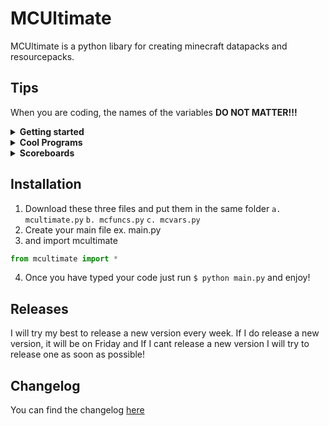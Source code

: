 # MCUltimate
MCUltimate is a python libary for creating minecraft datapacks and resourcepacks.

## Tips
When you are coding, the names of the variables **DO NOT MATTER!!!**
<details>
  <summary><strong>Getting started</strong></summary>
 
  This is the basic code you need to make a template datapack:
  ```python
  from mcultimate import *
  pack = Datapack('custom', './datapack') # create a datapack with the namespace custom and in the current directory with the folder name being 'datapack'
  ```
  
  To access your tick and load functions just type this:
  ```python
  from mcultimate import *
  datapack = Datapack('custom', './datapack')
  # you need to pass in the datapack variable, and the type of function it is (tick, load, func. See more in the documentation.)
  tick_func = Function(pack, 'tick') # creates the tick.mcfunction file
  load_func = Function(pack, 'load') # creates the load.mcfunction file
  ```
  If you want to say 'Reloaded!' in the color green when the datapack is done realoading it is as simple as typing this:
  ```python
  from mcultimate import *
  datapack = Datapack('custom', './datapack')
  load_func = Function(datapack, 'load')
  load_func.tellraw(Player.EVERYONE, [{ # this code converts into tellraw @a [{"text":"Reloaded!", "color":"green"}]
	'text': 'Reloaded!',
	'color': Color.GREEN
  }])
  ```
  
</details>

<details><summary><strong>Cool Programs</strong></summary>
	
</details>

<details>

  <summary><strong>Scoreboards</strong></summary>
  
  Type this to make a scoreboard:
  ```python
  from mcultimate import *
  
  pack = Datapack('custom', './datapack')
  load = Function(pack, 'load')
  tick = Function(pack, 'tick')
  jump = Scoreboard('jump_scoreboard', 'minecraft.custom:minecraft.jump')
  Scoreboard.matches({
    'jump': 1'
  })
  tick.say('you just jumped!')
  jump.set_score(Player.EVERYONE, 0)
  ```

  To check if multiple scores match you can type this:
  ```python
  from mcultimate import *

  jump = Scoreboard('jump_scoreboard', 'minecraft.custom:minecraft.jump')
  sneak = Scoreboard('sneak_scoreboard', 'minecraft.custom:minecraft.sneak_time')

  Scoreboard.matches({
    'jump': 1,
    'sneak': 1
  })

  tick.say('You just right clicked while sneaking!')
  jump.set_score(Player.EVERYONE, 0)
  sneak.set_score(Player.EVERYONE, 0)
  ```
</details>


## Installation

1. Download these three files and put them in the same folder
    `a. mcultimate.py`
    `b. mcfuncs.py`
    `c. mcvars.py`
2. Create your main file ex. main.py
3. and import mcultimate
```python
from mcultimate import *
```
4. Once you have typed your code just run `$ python main.py` and enjoy!

## Releases

I will try my best to release a new version every week. If I do release a new version, it will be on Friday and If I cant release a new version I will try to release one as soon as possible!

## Changelog
You can find the changelog [here](https://gist.github.com/RevolvingMadness/2b2c18bfef326a28ae7c8a6b18fcaaa7)
